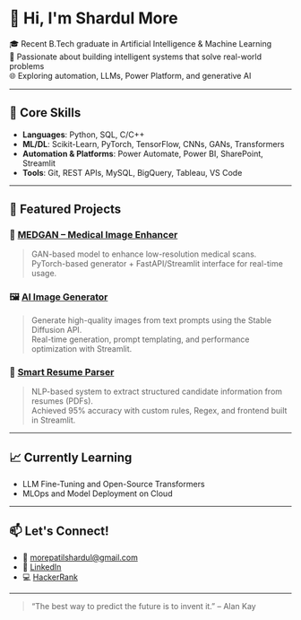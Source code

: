 # 👋 Hi, I'm Shardul More

🎓 Recent B.Tech graduate in Artificial Intelligence & Machine Learning  
🔭 Passionate about building intelligent systems that solve real-world problems  
🌐 Exploring automation, LLMs, Power Platform, and generative AI

---

## 🧠 Core Skills
- **Languages**: Python, SQL, C/C++
- **ML/DL**: Scikit-Learn, PyTorch, TensorFlow, CNNs, GANs, Transformers
- **Automation & Platforms**: Power Automate, Power BI, SharePoint, Streamlit
- **Tools**: Git, REST APIs, MySQL, BigQuery, Tableau, VS Code

---

## 🚀 Featured Projects
### 🧬 [MEDGAN – Medical Image Enhancer](https://github.com/ShardulMorecode/MedGan)
> GAN-based model to enhance low-resolution medical scans.  
> PyTorch-based generator + FastAPI/Streamlit interface for real-time usage.

### 🖼️ [AI Image Generator](https://github.com/ShardulMorecode/ai-generation-system)
> Generate high-quality images from text prompts using the Stable Diffusion API.  
> Real-time generation, prompt templating, and performance optimization with Streamlit.

### 📄 [Smart Resume Parser](https://github.com/ShardulMorecode/Smart_Resume_Analyser_App-master)
> NLP-based system to extract structured candidate information from resumes (PDFs).  
> Achieved 95% accuracy with custom rules, Regex, and frontend built in Streamlit.

---

## 📈 Currently Learning
- LLM Fine-Tuning and Open-Source Transformers  
- MLOps and Model Deployment on Cloud

---

## 📫 Let's Connect!
- 📧 [morepatilshardul@gmail.com](mailto:morepatilshardul@gmail.com)  
- 🔗 [LinkedIn](https://www.linkedin.com/in/shardulmore7271)  
- 💻 [HackerRank](https://www.hackerrank.com/profile/morepatilshardul)

---

> “The best way to predict the future is to invent it.” – Alan Kay

